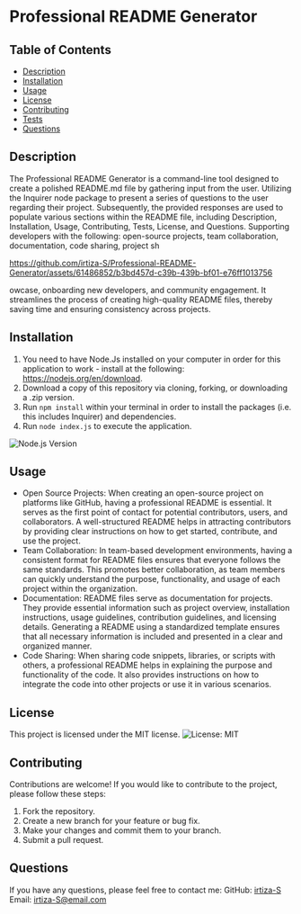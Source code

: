 # Professional README Generator


  ## Table of Contents
  - [Description](#description)
  - [Installation](#installation)
  - [Usage](#usage)
  - [License](#license)
  - [Contributing](#contributing)
  - [Tests](#tests)
  - [Questions](#questions)




  ## Description
  
  The Professional README Generator is a command-line tool designed to create a polished README.md file by gathering input from the user. Utilizing the Inquirer node package to present a series of questions to the user regarding their project. Subsequently, the provided responses are used to populate various sections within the README file, including Description, Installation, Usage, Contributing, Tests, License, and Questions. Supporting developers with the following: open-source projects, team collaboration, documentation, code sharing, project sh

https://github.com/irtiza-S/Professional-README-Generator/assets/61486852/b3bd457d-c39b-439b-bf01-e76ff1013756

owcase, onboarding new developers, and community engagement. It streamlines the process of creating high-quality README files, thereby saving time and ensuring consistency across projects.



  ## Installation
  1. You need to have Node.Js installed on your computer in order for this application to work - install at the following: https://nodejs.org/en/download.
  2. Download a copy of this repository via cloning, forking, or downloading a .zip version.
  3. Run `npm install` within your terminal in order to install the packages (i.e. this includes Inquirer) and dependencies.
  4. Run `node index.js` to execute the application.
 
  ![Node.js Version](https://img.shields.io/node/v/professional-readme-generator)

  ## Usage
  - Open Source Projects: When creating an open-source project on platforms like GitHub, having a professional README is essential. It serves as the first point of contact for potential contributors, users, and collaborators. A well-structured README helps in attracting contributors by providing clear instructions on how to get started, contribute, and use the project.
  - Team Collaboration: In team-based development environments, having a consistent format for README files ensures that everyone follows the same standards. This promotes better collaboration, as team members can quickly understand the purpose, functionality, and usage of each project within the organization.
  - Documentation: README files serve as documentation for projects. They provide essential information such as project overview, installation instructions, usage guidelines, contribution guidelines, and licensing details. Generating a README using a standardized template ensures that all necessary information is included and presented in a clear and organized manner.
  - Code Sharing: When sharing code snippets, libraries, or scripts with others, a professional README helps in explaining the purpose and functionality of the code. It also provides instructions on how to integrate the code into other projects or use it in various scenarios.
  
  ## License
  This project is licensed under the MIT license.
  ![License: MIT](https://img.shields.io/badge/License-MIT-yellow.svg)

  
  ## Contributing
  Contributions are welcome! If you would like to contribute to the project, please follow these steps:
  1. Fork the repository.
  2. Create a new branch for your feature or bug fix.
  3. Make your changes and commit them to your branch.
  4. Submit a pull request.
  
  ## Questions
  If you have any questions, please feel free to contact me:
  GitHub: [irtiza-S](https://github.com/irtiza-S)
  Email: irtiza-S@email.com
  
